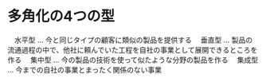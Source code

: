 # 多角化の4つの型
　水平型 … 今と同じタイプの顧客に類似の製品を提供する
　垂直型 … 製品の流通過程の中で、他社に頼んでいた工程を自社の事業として展開できるところを作る
　集中型 … 今の製品の技術を使って似たような分野の製品を作る
　集成型 … 今までの自社の事業とまったく関係のない事業
